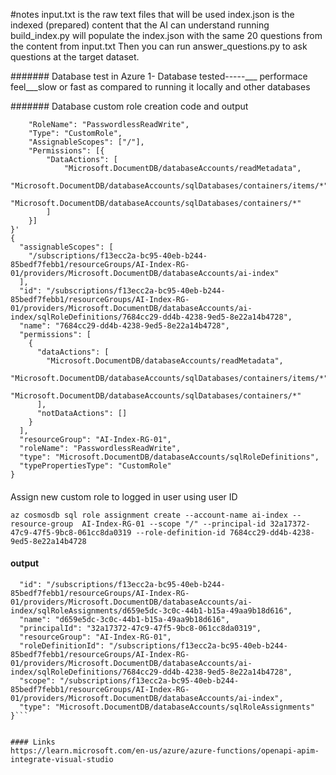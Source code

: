 #notes
input.txt is the raw text files that will be used
index.json is the indexed (prepared) content that the AI can understand
running build_index.py will populate the index.json with the same 20 questions from the content from input.txt
Then you can run answer_questions.py to ask questions at the target dataset.


#######
Database test in Azure
1- Database tested-----___ performace feel___slow or fast as compared to running it locally and other databases


#######
Database custom role creation code and output
```az cosmosdb sql role definition create --account-name ai-index --resource-group  AI-Index-RG-01 --body '{
    "RoleName": "PasswordlessReadWrite",
    "Type": "CustomRole",
    "AssignableScopes": ["/"],
    "Permissions": [{
        "DataActions": [
            "Microsoft.DocumentDB/databaseAccounts/readMetadata",
            "Microsoft.DocumentDB/databaseAccounts/sqlDatabases/containers/items/*",
            "Microsoft.DocumentDB/databaseAccounts/sqlDatabases/containers/*"
        ]
    }]
}'
{
  "assignableScopes": [
    "/subscriptions/f13ecc2a-bc95-40eb-b244-85bedf7febb1/resourceGroups/AI-Index-RG-01/providers/Microsoft.DocumentDB/databaseAccounts/ai-index"
  ],
  "id": "/subscriptions/f13ecc2a-bc95-40eb-b244-85bedf7febb1/resourceGroups/AI-Index-RG-01/providers/Microsoft.DocumentDB/databaseAccounts/ai-index/sqlRoleDefinitions/7684cc29-dd4b-4238-9ed5-8e22a14b4728",
  "name": "7684cc29-dd4b-4238-9ed5-8e22a14b4728",
  "permissions": [
    {
      "dataActions": [
        "Microsoft.DocumentDB/databaseAccounts/readMetadata",
        "Microsoft.DocumentDB/databaseAccounts/sqlDatabases/containers/items/*",
        "Microsoft.DocumentDB/databaseAccounts/sqlDatabases/containers/*"
      ],
      "notDataActions": []
    }
  ],
  "resourceGroup": "AI-Index-RG-01",
  "roleName": "PasswordlessReadWrite",
  "type": "Microsoft.DocumentDB/databaseAccounts/sqlRoleDefinitions",
  "typePropertiesType": "CustomRole"
}
```

####
Assign new custom role to logged in user using user ID

```az cosmosdb sql role assignment create --account-name ai-index --resource-group  AI-Index-RG-01 --scope "/" --principal-id 32a17372-47c9-47f5-9bc8-061cc8da0319 --role-definition-id 7684cc29-dd4b-4238-9ed5-8e22a14b4728 ```

#### output

```{
  "id": "/subscriptions/f13ecc2a-bc95-40eb-b244-85bedf7febb1/resourceGroups/AI-Index-RG-01/providers/Microsoft.DocumentDB/databaseAccounts/ai-index/sqlRoleAssignments/d659e5dc-3c0c-44b1-b15a-49aa9b18d616",
  "name": "d659e5dc-3c0c-44b1-b15a-49aa9b18d616",
  "principalId": "32a17372-47c9-47f5-9bc8-061cc8da0319",
  "resourceGroup": "AI-Index-RG-01",
  "roleDefinitionId": "/subscriptions/f13ecc2a-bc95-40eb-b244-85bedf7febb1/resourceGroups/AI-Index-RG-01/providers/Microsoft.DocumentDB/databaseAccounts/ai-index/sqlRoleDefinitions/7684cc29-dd4b-4238-9ed5-8e22a14b4728",
  "scope": "/subscriptions/f13ecc2a-bc95-40eb-b244-85bedf7febb1/resourceGroups/AI-Index-RG-01/providers/Microsoft.DocumentDB/databaseAccounts/ai-index",
  "type": "Microsoft.DocumentDB/databaseAccounts/sqlRoleAssignments"
}```


#### Links
https://learn.microsoft.com/en-us/azure/azure-functions/openapi-apim-integrate-visual-studio

